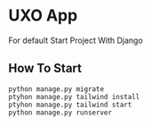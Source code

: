 # UXO App

For default Start Project With Django 

## How To Start

```
python manage.py migrate
ptyhon manage.py tailwind install
ptyhon manage.py tailwind start
python manage.py runserver
```
